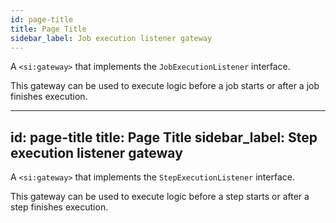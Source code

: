 ```yaml
---
id: page-title
title: Page Title
sidebar_label: Job execution listener gateway
---
```


A <code>&lt;si:gateway&gt;</code> that implements the <code>JobExecutionListener</code> interface.

This gateway can be used to execute logic before a job starts or after a job finishes execution.

---
id: page-title
title: Page Title
sidebar_label: Step execution listener gateway
---

A <code>&lt;si:gateway&gt;</code> that implements the <code>StepExecutionListener</code> interface.

This gateway can be used to execute logic before a step starts or after a step finishes execution.

